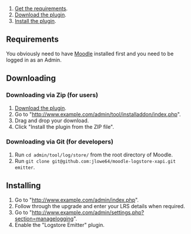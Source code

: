 1. [Get the requirements](#requirements).
2. [Download the plugin](#downloading).
3. [Install the plugin](#installing).

## Requirements
You obviously need to have [Moodle](https://moodle.org/) installed first and you need to be logged in as an Admin.

## Downloading
### Downloading via Zip (for users)
1. [Download the plugin](https://github.com/LearningLocker/learninglocker/archive/develop.zip).
2. Go to "http://www.example.com/admin/tool/installaddon/index.php".
3. Drag and drop your download.
4. Click "Install the plugin from the ZIP file".

### Downloading via Git (for developers)
1. Run `cd admin/tool/log/store/` from the root directory of Moodle.
2. Run `git clone git@github.com:jlowe64/moodle-logstore-xapi.git emitter`.

## Installing
1. Go to "http://www.example.com/admin/index.php".
2. Follow through the upgrade and enter your LRS details when required.
3. Go to "http://www.example.com/admin/settings.php?section=managelogging".
4. Enable the "Logstore Emitter" plugin.
